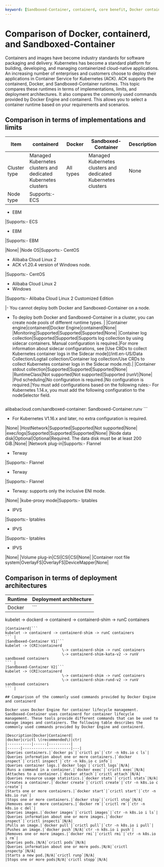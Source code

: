 ```yaml
---
keyword: [Sandboxed-Container, containerd, core benefit, Docker container]
---
```


# Comparison of Docker, containerd, and Sandboxed-Container

Containers and images have become industry standards for software packaging and delivery. Kubernetes has become a standard platform for building, developing, and managing containerized cloud-native applications. An increasing number of enterprises and customers choose to deploy their applications in Container Service for Kubernetes \(ACK\). ACK supports the containerd, Docker, and Sandboxed-Container runtimes. This topic compares these runtimes in terms of implementations, limits, and deployment architectures. It also compares the commonly used commands provided by Docker Engine and containerd. This allows you to select a container runtime based on your requirements and scenarios.

## Comparison in terms of implementations and limits

|Item|containerd|Docker|Sandboxed-Container|Description|
|----|----------|------|-------------------|-----------|
|Cluster type|Managed Kubernetes clusters and dedicated Kubernetes clusters|All types|Managed Kubernetes clusters and dedicated Kubernetes clusters|None|
|Node type|Supports:-   ECS
-   EBM

|Supports:-   ECS
-   EBM

|Supports:-   EBM

|None|
|Node OS|Supports:-   CentOS
-   Alibaba Cloud Linux 2
-   ACK v1.20.4 version of Windows node.

|Supports:-   CentOS
-   Alibaba Cloud Linux 2
-   Windows

|Supports:-   Alibaba Cloud Linux 2 Customized Edition

|-   You cannot deploy both Docker and Sandboxed-Container on a node.
-   To deploy both Docker and Sandboxed-Container in a cluster, you can create node pools of different runtime types. |
|Container engine|containerd|Docker Engine|containerd|None|
|Monitoring|Supported|Supported|Supported|None|
|Container log collection|Supported|Supported|Supports log collection by using sidecar containers. Manual configuration is required.|For more information about sidecar configurations, see [Use CRDs to collect Kubernetes container logs in the Sidecar mode](/intl.en-US/Data Collection/Logtail collection/Container log collection/Use CRDs to collect Kubernetes container logs in the Sidecar mode.md).|
|Container stdout collection|Supported|Supported|Supported|None|
|RuntimeClass|Not supported|Not supported|Supported \(runV\)|None|
|Pod scheduling|No configuration is required.|No configuration is required.|You must add configurations based on the following rules:-   For Kubernetes 1.14.x, you must add the following configuration to the nodeSelector field.

    ```
alibabacloud.com/sandboxed-container: Sandboxed-Container.runv
    ```

-   For Kubernetes V1.16.x and later, no extra configuration is required.

|None|
|HostNetwork|Supported|Supported|Not supported|None|
|exec/logs|Supported|Supported|Supported|None|
|Node data disk|Optional|Optional|Required. The data disk must be at least 200 GiB.|None|
|Network plug-in|Supports:-   Flannel
-   Terway

|Supports:-   Flannel
-   Terway

|Supports:-   Flannel
-   Terway: supports only the inclusive ENI mode.

|None|
|kube-proxy mode|Supports:-   Iptables
-   IPVS

|Supports:-   Iptables
-   IPVS

|Supports:-   Iptables
-   IPVS

|None|
|Volume plug-in|CSI|CSI|CSI|None|
|Container root file system|OverlayFS|OverlayFS|DeviceMapper|None|

## Comparison in terms of deployment architectures

|Runtime|Deployment architecture|
|-------|-----------------------|
|Docker|```
kubelet -> dockerd -> containerd -> containerd-shim -> runC containers
``` |
|Containerd|```
kubelet -> containerd -> containerd-shim -> runC containers
``` |
|Sandboxed-Container V1|```
kubelet -> (CRI)containerd
                          \-> containerd-shim -> runC containers
                          \-> containerd-shim-kata-v2 -> runV sandboxed containers
``` |
|Sandboxed-Container V2|```
kubelet -> (CRI)containerd
                          \-> containerd-shim -> runC containers
                          \-> containerd-shim-rund-v2 -> runV sandboxed containers
``` |

## Comparison of the commonly used commands provided by Docker Engine and containerd

Docker uses Docker Engine for container lifecycle management. Sandboxed-Container uses containerd for container lifecycle management. These tools provide different commands that can be used to manage images and containers. The following table describes the commonly used commands provided by Docker Engine and containerd.

|Description|Docker|Containerd|
|docker|crictl \(recommended\)|ctr|
|-----------|------|----------|
|------|----------------------|---|
|Queries containers.|`docker ps`|`crictl ps`|`ctr -n k8s.io c ls`|
|Queries information about one or more containers.|`docker inspect`|`crictl inspect`|`ctr -n k8s.io c info`|
|Queries container logs.|`docker logs`|`crictl logs`|N/A|
|Runs a command in a container.|`docker exec`|`crictl exec`|N/A|
|Attaches to a container.|`docker attach`|`crictl attach`|N/A|
|Queries resource usage statistics.|`docker stats`|`crictl stats`|N/A|
|Creates a container.|`docker create`|`crictl create`|`ctr -n k8s.io c create`|
|Starts one or more containers.|`docker start`|`crictl start`|`ctr -n k8s.io run`|
|Stops one or more containers.|`docker stop`|`crictl stop`|N/A|
|Removes one or more containers.|`docker rm`|`crictl rm`|`ctr -n k8s.io c del`|
|Queries images.|`docker images`|`crictl images`|`ctr -n k8s.io i ls`|
|Queries information about one or more images.|`docker inspect`|`crictl inspecti`|N/A|
|Pulls an image.|`docker pull`|`crictl pull`|`ctr -n k8s.io i pull`|
|Pushes an image.|`docker push`|N/A|`ctr -n k8s.io i push`|
|Removes one or more images.|`docker rmi`|`crictl rmi`|`ctr -n k8s.io i rm`|
|Queries pods.|N/A|`crictl pods`|N/A|
|Queries information about one or more pods.|N/A|`crictl inspectp`|N/A|
|Starts a new pod.|N/A|`crictl runp`|N/A|
|Stops one or more pods|N/A|`crictl stopp`|N/A|

